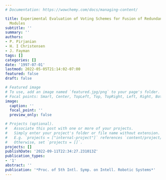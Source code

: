 ```yaml
---
# Documentation: https://wowchemy.com/docs/managing-content/

title: Experimental Evaluation of Voting Schemes for Fusion of Redundant Purposive
  Modules
subtitle: ''
summary: ''
authors:
- P. Pirjanian
- H. I Christensen
- J. Fayman
tags: []
categories: []
date: '1997-07-01'
lastmod: 2022-05-05T21:14:02-07:00
featured: false
draft: false

# Featured image
# To use, add an image named `featured.jpg/png` to your page's folder.
# Focal points: Smart, Center, TopLeft, Top, TopRight, Left, Right, BottomLeft, Bottom, BottomRight.
image:
  caption: ''
  focal_point: ''
  preview_only: false

# Projects (optional).
#   Associate this post with one or more of your projects.
#   Simply enter your project's folder or file name without extension.
#   E.g. `projects = ["internal-project"]` references `content/project/deep-learning/index.md`.
#   Otherwise, set `projects = []`.
projects: []
publishDate: '2022-09-11T22:34:27.231013Z'
publication_types:
- '1'
abstract: ''
publication: '*Proc. of 5th Intl. Symp. on Intell. Robotic Systems*'
---
```

